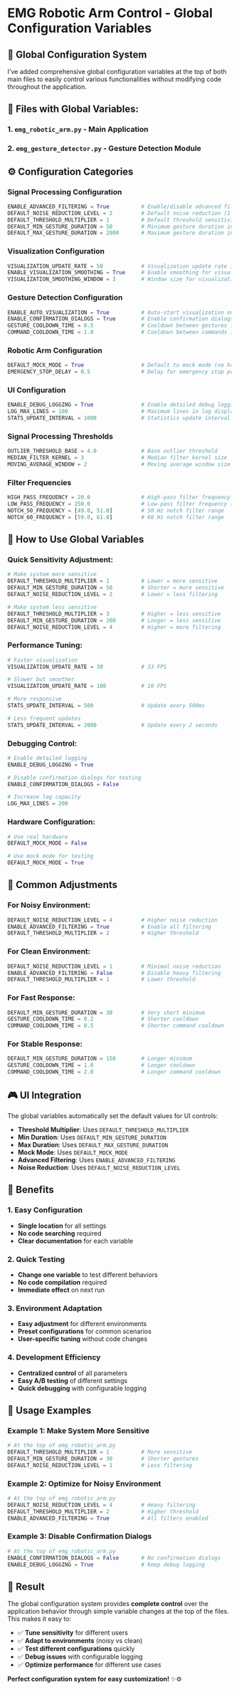 # EMG Robotic Arm Control - Global Configuration Variables

## 🔧 Global Configuration System

I've added comprehensive global configuration variables at the top of both main files to easily control various functionalities without modifying code throughout the application.

## 📁 **Files with Global Variables:**

### 1. `emg_robotic_arm.py` - Main Application
### 2. `emg_gesture_detector.py` - Gesture Detection Module

## ⚙️ **Configuration Categories**

### **Signal Processing Configuration**
```python
ENABLE_ADVANCED_FILTERING = True          # Enable/disable advanced filtering
DEFAULT_NOISE_REDUCTION_LEVEL = 2         # Default noise reduction (1-5)
DEFAULT_THRESHOLD_MULTIPLIER = 1          # Default threshold sensitivity (1-10)
DEFAULT_MIN_GESTURE_DURATION = 50         # Minimum gesture duration in ms
DEFAULT_MAX_GESTURE_DURATION = 2000       # Maximum gesture duration in ms
```

### **Visualization Configuration**
```python
VISUALIZATION_UPDATE_RATE = 50            # Visualization update rate in ms (20 FPS)
ENABLE_VISUALIZATION_SMOOTHING = True     # Enable smoothing for visualization
VISUALIZATION_SMOOTHING_WINDOW = 3        # Window size for visualization smoothing
```

### **Gesture Detection Configuration**
```python
ENABLE_AUTO_VISUALIZATION = True          # Auto-start visualization on EMG connect
ENABLE_CONFIRMATION_DIALOGS = True        # Enable confirmation dialogs for disconnect
GESTURE_COOLDOWN_TIME = 0.5               # Cooldown between gestures in seconds
COMMAND_COOLDOWN_TIME = 1.0               # Cooldown between commands in seconds
```

### **Robotic Arm Configuration**
```python
DEFAULT_MOCK_MODE = True                  # Default to mock mode (no hardware)
EMERGENCY_STOP_DELAY = 0.5                # Delay for emergency stop processing
```

### **UI Configuration**
```python
ENABLE_DEBUG_LOGGING = True               # Enable detailed debug logging
LOG_MAX_LINES = 100                       # Maximum lines in log display
STATS_UPDATE_INTERVAL = 1000              # Statistics update interval in ms
```

### **Signal Processing Thresholds**
```python
OUTLIER_THRESHOLD_BASE = 4.0              # Base outlier threshold
MEDIAN_FILTER_KERNEL = 3                  # Median filter kernel size
MOVING_AVERAGE_WINDOW = 2                 # Moving average window size
```

### **Filter Frequencies**
```python
HIGH_PASS_FREQUENCY = 20.0                # High-pass filter frequency (Hz)
LOW_PASS_FREQUENCY = 250.0                # Low-pass filter frequency (Hz)
NOTCH_50_FREQUENCY = [49.0, 51.0]         # 50 Hz notch filter range
NOTCH_60_FREQUENCY = [59.0, 61.0]         # 60 Hz notch filter range
```

## 🎯 **How to Use Global Variables**

### **Quick Sensitivity Adjustment:**
```python
# Make system more sensitive
DEFAULT_THRESHOLD_MULTIPLIER = 1          # Lower = more sensitive
DEFAULT_MIN_GESTURE_DURATION = 50         # Shorter = more sensitive
DEFAULT_NOISE_REDUCTION_LEVEL = 2         # Lower = less filtering

# Make system less sensitive
DEFAULT_THRESHOLD_MULTIPLIER = 3          # Higher = less sensitive
DEFAULT_MIN_GESTURE_DURATION = 200        # Longer = less sensitive
DEFAULT_NOISE_REDUCTION_LEVEL = 4         # Higher = more filtering
```

### **Performance Tuning:**
```python
# Faster visualization
VISUALIZATION_UPDATE_RATE = 30            # 33 FPS

# Slower but smoother
VISUALIZATION_UPDATE_RATE = 100           # 10 FPS

# More responsive
STATS_UPDATE_INTERVAL = 500               # Update every 500ms

# Less frequent updates
STATS_UPDATE_INTERVAL = 2000              # Update every 2 seconds
```

### **Debugging Control:**
```python
# Enable detailed logging
ENABLE_DEBUG_LOGGING = True

# Disable confirmation dialogs for testing
ENABLE_CONFIRMATION_DIALOGS = False

# Increase log capacity
LOG_MAX_LINES = 200
```

### **Hardware Configuration:**
```python
# Use real hardware
DEFAULT_MOCK_MODE = False

# Use mock mode for testing
DEFAULT_MOCK_MODE = True
```

## 🔧 **Common Adjustments**

### **For Noisy Environment:**
```python
DEFAULT_NOISE_REDUCTION_LEVEL = 4         # Higher noise reduction
ENABLE_ADVANCED_FILTERING = True          # Enable all filtering
DEFAULT_THRESHOLD_MULTIPLIER = 2          # Higher threshold
```

### **For Clean Environment:**
```python
DEFAULT_NOISE_REDUCTION_LEVEL = 1         # Minimal noise reduction
ENABLE_ADVANCED_FILTERING = False         # Disable heavy filtering
DEFAULT_THRESHOLD_MULTIPLIER = 1          # Lower threshold
```

### **For Fast Response:**
```python
DEFAULT_MIN_GESTURE_DURATION = 30         # Very short minimum
GESTURE_COOLDOWN_TIME = 0.2               # Shorter cooldown
COMMAND_COOLDOWN_TIME = 0.5               # Shorter command cooldown
```

### **For Stable Response:**
```python
DEFAULT_MIN_GESTURE_DURATION = 150        # Longer minimum
GESTURE_COOLDOWN_TIME = 1.0               # Longer cooldown
COMMAND_COOLDOWN_TIME = 2.0               # Longer command cooldown
```

## 🎮 **UI Integration**

The global variables automatically set the default values for UI controls:

- **Threshold Multiplier**: Uses `DEFAULT_THRESHOLD_MULTIPLIER`
- **Min Duration**: Uses `DEFAULT_MIN_GESTURE_DURATION`
- **Max Duration**: Uses `DEFAULT_MAX_GESTURE_DURATION`
- **Mock Mode**: Uses `DEFAULT_MOCK_MODE`
- **Advanced Filtering**: Uses `ENABLE_ADVANCED_FILTERING`
- **Noise Reduction**: Uses `DEFAULT_NOISE_REDUCTION_LEVEL`

## 🚀 **Benefits**

### **1. Easy Configuration**
- **Single location** for all settings
- **No code searching** required
- **Clear documentation** for each variable

### **2. Quick Testing**
- **Change one variable** to test different behaviors
- **No code compilation** required
- **Immediate effect** on next run

### **3. Environment Adaptation**
- **Easy adjustment** for different environments
- **Preset configurations** for common scenarios
- **User-specific tuning** without code changes

### **4. Development Efficiency**
- **Centralized control** of all parameters
- **Easy A/B testing** of different settings
- **Quick debugging** with configurable logging

## 📝 **Usage Examples**

### **Example 1: Make System More Sensitive**
```python
# At the top of emg_robotic_arm.py
DEFAULT_THRESHOLD_MULTIPLIER = 1          # More sensitive
DEFAULT_MIN_GESTURE_DURATION = 30         # Shorter gestures
DEFAULT_NOISE_REDUCTION_LEVEL = 1         # Less filtering
```

### **Example 2: Optimize for Noisy Environment**
```python
# At the top of emg_robotic_arm.py
DEFAULT_NOISE_REDUCTION_LEVEL = 4         # Heavy filtering
DEFAULT_THRESHOLD_MULTIPLIER = 2          # Higher threshold
ENABLE_ADVANCED_FILTERING = True          # All filters enabled
```

### **Example 3: Disable Confirmation Dialogs**
```python
# At the top of emg_robotic_arm.py
ENABLE_CONFIRMATION_DIALOGS = False       # No confirmation dialogs
ENABLE_DEBUG_LOGGING = True               # Keep debug logging
```

## 🎉 **Result**

The global configuration system provides **complete control** over the application behavior through simple variable changes at the top of the files. This makes it easy to:

- ✅ **Tune sensitivity** for different users
- ✅ **Adapt to environments** (noisy vs clean)
- ✅ **Test different configurations** quickly
- ✅ **Debug issues** with configurable logging
- ✅ **Optimize performance** for different use cases

**Perfect configuration system for easy customization!** ✨⚙️